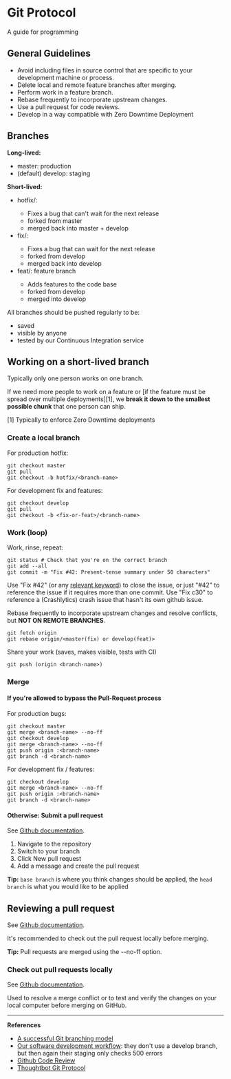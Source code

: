 # Git Protocol

A guide for programming

## General Guidelines

* Avoid including files in source control that are specific to your development machine or process.
* Delete local and remote feature branches after merging.
* Perform work in a feature branch.
* Rebase frequently to incorporate upstream changes.
* Use a pull request for code reviews.
* Develop in a way compatible with Zero Downtime Deployment

## Branches

**Long-lived:**
* master: production
* (default) develop: staging

**Short-lived:**
* hotfix/<bug-name>:
  * Fixes a bug that can't wait for the next release
  * forked from master
  * merged back into master + develop
* fix/<bug-name>:
  * Fixes a bug that can wait for the next release
  * forked from develop
  * merged back into develop
* feat/<feature-name>: feature branch
  * Adds features to the code base
  * forked from develop
  * merged into develop

All branches should be pushed regularly to be:
  * saved
  * visible by anyone
  * tested by our Continuous Integration service

## Working on a short-lived branch

Typically only one person works on one branch.

If we need more people to work on a feature or [if the feature must be spread over multiple deployments][1], we **break it down to the smallest possible chunk** that one person can ship.

[1] Typically to enforce Zero Downtime deployments

### Create a local branch

For production hotfix:

    git checkout master
    git pull
    git checkout -b hotfix/<branch-name>

For development fix and features:

    git checkout develop
    git pull
    git checkout -b <fix-or-feat>/<branch-name>

### Work (loop)

Work, rinse, repeat:

    git status # Check that you're on the correct branch
    git add --all
    git commit -m "Fix #42: Present-tense summary under 50 characters"

Use "Fix #42" (or any [relevant keyword](https://help.github.com/articles/closing-issues-via-commit-messages/)) to close the issue, or just "#42" to reference the issue if it requires more than one commit.
Use "Fix c30" to reference a (Crashlytics) crash issue that hasn't its own github issue.

Rebase frequently to incorporate upstream changes and resolve conflicts, but **NOT ON REMOTE BRANCHES**.

    git fetch origin
    git rebase origin/<master(fix) or develop(feat)>

Share your work (saves, makes visible, tests with CI)

    git push (origin <branch-name>)

### Merge

#### If you're allowed to bypass the Pull-Request process

For production bugs:

    git checkout master
    git merge <branch-name> --no-ff
    git checkout develop
    git merge <branch-name> --no-ff
    git push origin :<branch-name>
    git branch -d <branch-name>

For development fix / features:

    git checkout develop
    git merge <branch-name> --no-ff
    git push origin :<branch-name>
    git branch -d <branch-name>

#### Otherwise: Submit a pull request

See [Github documentation](https://help.github.com/articles/using-pull-requests/).

  1. Navigate to the repository
  2. Switch to your branch
  3. Click New pull request
  4. Add a message and create the pull request

**Tip:** ``base branch`` is where you think changes should be applied, the ``head branch`` is what you would like to be applied

## Reviewing a pull request

See [Github documentation](https://help.github.com/articles/merging-a-pull-request/).

It's recommended to check out the pull request locally before merging.

**Tip:** Pull requests are merged using the --no-ff option.

### Check out pull requests locally

See [Github documentation](https://help.github.com/articles/checking-out-pull-requests-locally/).

Used to resolve a merge conflict or to test and verify the changes on your local computer before merging on GitHub.

---

**References**

  * [A successful Git branching model](http://nvie.com/posts/a-successful-git-branching-model/)
  * [Our software development workflow](http://blog.codeship.com/software-development-workflow-new-feature/): they don't use a develop branch, but then again their staging only checks 500 errors
  * [Github Code Review](http://blog.codeship.com/github-code-review/)
  * [Thoughtbot Git Protocol](https://github.com/thoughtbot/guides/tree/master/protocol/git)
